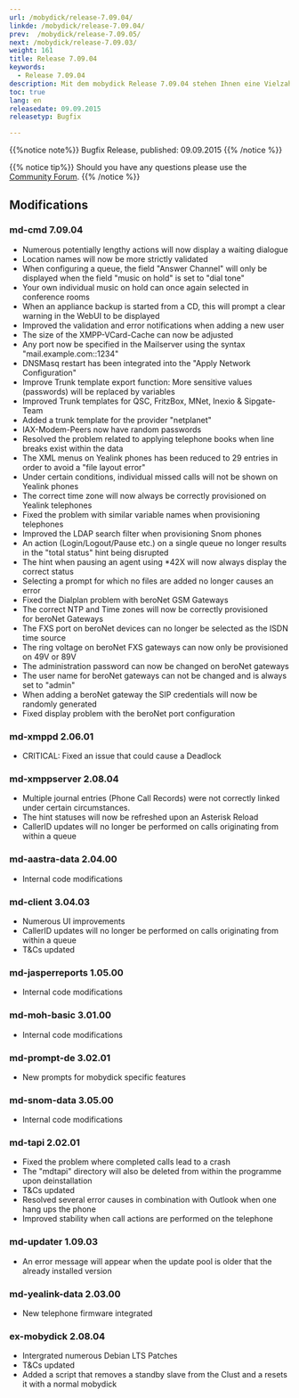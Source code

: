 ```yaml
---
url: /mobydick/release-7.09.04/
linkde: /mobydick/release-7.09.04/
prev:  /mobydick/release-7.09.05/
next: /mobydick/release-7.09.03/
weight: 161
title: Release 7.09.04
keywords: 
  - Release 7.09.04
description: Mit dem mobydick Release 7.09.04 stehen Ihnen eine Vielzahl an neuen Funtionen zur Verfügung.
toc: true
lang: en
releasedate: 09.09.2015  
releasetyp: Bugfix

---
```


{{%notice note%}}
Bugfix Release, published: 09.09.2015 
{{% /notice %}}

{{% notice tip%}}
Should you have any questions please use the [Community Forum](http://community.pascom.net/forum.php?langid=6 "Visit our Forum").
{{% /notice %}}

## Modifications


### md-cmd 7.09.04

*   Numerous potentially lengthy actions will now display a waiting dialogue
*   Location names will now be more strictly validated
*   When configuring a queue, the field "Answer Channel" will only be displayed when the field "music on hold" is set to "dial tone"
*   Your own individual music on hold can once again selected in conference rooms
*   When an appliance backup is started from a CD, this will prompt a clear warning in the WebUI to be displayed
*   Improved the validation and error notifications when adding a new user
*   The size of the XMPP-VCard-Cache can now be adjusted
*   Any port now be specified in the Mailserver using the syntax "mail.example.com::1234" 
*   DNSMasq restart has been integrated into the "Apply Network Configuration"
*   Improve Trunk template export function: More sensitive values (passwords) will be replaced by variables
*   Improved Trunk templates for QSC, FritzBox, MNet, Inexio & Sipgate-Team
*   Added a trunk template for the provider "netplanet"
*   IAX-Modem-Peers now have random passwords
*   Resolved the problem related to applying telephone books when line breaks exist within the data
*   The XML menus on Yealink phones has been reduced to 29 entries in order to avoid a "file layout error"
*   Under certain conditions, individual missed calls will not be shown on Yealink phones
*   The correct time zone will now always be correctly provisioned on Yealink telephones
*   Fixed the problem with similar variable names when provisioning telephones
*   Improved the LDAP search filter when provisioning Snom phones
*   An action (Login/Logout/Pause etc.) on a single queue no longer results in the "total status" hint being disrupted
*   The hint when pausing an agent using *42X will now always display the correct status
*   Selecting a prompt for which no files are added no longer causes an error
*   Fixed the Dialplan problem with beroNet GSM Gateways
*   The correct NTP and Time zones will now be correctly provisioned for beroNet Gateways 
*   The FXS port on beroNet devices can no longer be selected as the ISDN time source
*   The ring voltage on beroNet FXS gateways can now only be provisioned on 49V or 89V 
*   The administration password can now be changed on beroNet gateways
*   The user name for beroNet gateways can not be changed and is always set to "admin"
*   When adding a beroNet gateway the SIP credentials will now be randomly generated
*   Fixed display problem with the beroNet port configuration

### md-xmppd 2.06.01

*   CRITICAL: Fixed an issue that could cause a Deadlock

### md-xmppserver 2.08.04

*   Multiple journal entries (Phone Call Records) were not correctly linked under certain circumstances.
*   The hint statuses will now be refreshed upon an Asterisk Reload
*   CallerID updates will no longer be performed on calls originating from within a queue

### md-aastra-data 2.04.00

*   Internal code modifications

### md-client 3.04.03

*   Numerous UI improvements
*   CallerID updates will no longer be performed on calls originating from within a queue
*   T&Cs updated

### md-jasperreports 1.05.00

*   Internal code modifications

### md-moh-basic 3.01.00

*   Internal code modifications

### md-prompt-de 3.02.01

*   New prompts for mobydick specific features

### md-snom-data 3.05.00

*   Internal code modifications

### md-tapi 2.02.01

*   Fixed the problem where completed calls lead to a crash
*   The "mdtapi" directory will also be deleted from within the programme upon deinstallation
*   T&Cs updated
*   Resolved several error causes in combination with Outlook when one hang ups the phone
*   Improved stability when call actions are performed on the telephone

### md-updater 1.09.03

*   An error message will appear when the update pool is older that the already installed version

### md-yealink-data 2.03.00

*   New telephone firmware integrated

### ex-mobydick 2.08.04

*   Intergrated numerous Debian LTS Patches
*   T&Cs updated
*   Added a script that removes a standby slave from the Clust and a resets it with a normal mobydick